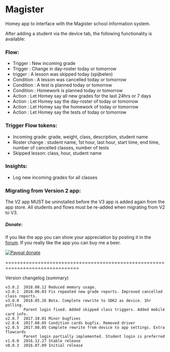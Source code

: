 # Magister #

Homey app to interface with the Magister school information system.

After adding a student via the device tab, the following functionality is
available:

### Flow: ###
- Trigger   : New incoming grade
- Trigger   : Change in day-roster today or tomorrow
- trigger   : A lesson was skipped today (spijbelen)
- Condition : A lesson was cancelled today or tomorrow
- Condition : A test is planned today or tomorrow
- Condition : Homework is planned today or tomorrow
- Action    : Let Homey say all new grades for the last 24hrs or 7 days
- Action    : Let Homey say the day-roster of today or tomorrow
- Action    : Let Homey say the homework of today or tomorrow
- Action    : Let Homey say the tests of today or tomorrow

### Trigger Flow tokens: ###
- Incoming grade: grade, weight, class, description, student name
- Roster change : student name, 1st hour, last hour, start time, end time,
                  number of cancelled classes, number of tests
- Skipped lesson: class, hour, student name

### Insights: ###
- Log new incoming grades for all classes

### Migrating from Version 2 app: ###
The V2 app MUST be uninstalled before the V3 app is added again from the app store.
All students and flows must be re-added when migrating from V2 to V3.

##### Donate: #####
If you like the app you can show your appreciation by posting it in the [forum].
If you really like the app you can buy me a beer.

[![Paypal donate][pp-donate-image]][pp-donate-link]

===============================================================================

Version changelog (summary)
```
v3.0.2	2018.08.12 Reduced memory usage.
v3.0.1  2018.06.03 Fix repeated new grade reports. Improved cancelled class reports.
v3.0.0  2018.05.26 Beta. Complete rewrite to SDK2 as device. 1hr polling.
        Parent login fixed. Added skipped class triggers. Added mobile card info.
v2.0.7  2017.10.01 Minor bugfixes
v2.0.6  2017.08.05 Condition cards bugfix. Removed driver
v2.0.5  2017.08.05 Complete rewrite from device to app settings. Extra flowcards
        Parent login partially implemented. Student login is preferred
v1.0.0  2016.12.27 Stable release
v0.0.3  2016.07.09 Initial release
```


[forum]: https://forum.athom.com/discussion/1716
[pp-donate-link]: https://www.paypal.com/cgi-bin/webscr?cmd=_s-xclick&hosted_button_id=YGTW25KRKEADE
[pp-donate-image]: https://www.paypalobjects.com/en_US/i/btn/btn_donate_SM.gif
